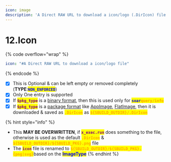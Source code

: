 ```yaml
---
icon: image
description: 'A Direct RAW URL to download a icon/logo (.DirIcon) file (TYPE: NON_ENFORCED)'
---
```


# 12.Icon

{% code overflow="wrap" %}
```yaml
icon: "#A Direct RAW URL to download a icon/logo file"
```
{% endcode %}

* [x] This is Optional & can be left empty or removed completely (**TYPE**:<mark style="color:blue;">**`NON_ENFORCED`**</mark>)
* [x] Only One entry is supported
* [x] If <mark style="color:purple;">**`$pkg_type`**</mark> is a [binary format](../../formats/binaries/), then this is used only for <mark style="color:blue;">**`soar`**</mark><mark style="color:orange;">**`query/info`**</mark>
* [x] If <mark style="color:purple;">**`$pkg_type`**</mark> is a [package format](../../formats/packages/) like [AppImage](../../formats/packages/appimage/), [FlatImage](../../formats/packages/flatimage/), then it is downloaded & saved as <mark style="color:orange;">**`.DirIcon`**</mark> as <mark style="color:orange;">**`${SBUILD_OUTDIR}/.DirIcon`**</mark>

{% hint style="info" %}
- This **MAY BE OVERWRITTEN**, if <mark style="color:purple;">**`x_exec.run`**</mark> does something to the file, otherwise is used as the default <mark style="color:orange;">**`.DirIcon`**</mark> & <mark style="color:orange;">**`${SBUILD_OUTDIR}/${SBUILD_PKG}.png`**</mark> file
- The <mark style="color:purple;">**`icon`**</mark> file is renamed to <mark style="color:orange;">**`${SBUILD_OUTDIR}/${SBUILD_PKG}.{png|svg}`**</mark>based on the <mark style="color:blue;">**ImageType**</mark>
{% endhint %}
